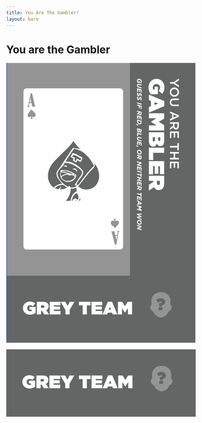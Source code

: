 ```yaml
---
title: You Are The Gambler!
layout: bare
---
```


# You are the Gambler

![](../gambler.png)

![](../greycolor.png)
